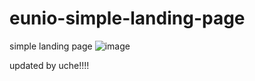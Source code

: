 # eunio-simple-landing-page
simple landing page 
![image](https://user-images.githubusercontent.com/27896944/172821281-1a9b794c-78e4-4f13-80d7-87d9d3cd4874.png)

updated by uche!!!!
